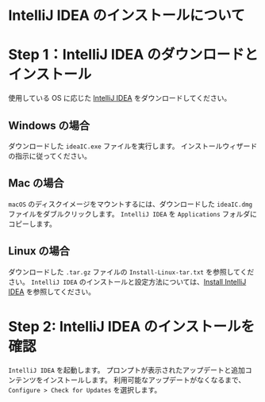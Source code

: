 # IntelliJ IDEA のインストールについて

# Step 1：IntelliJ IDEA のダウンロードとインストール

使用している OS に応じた [IntelliJ IDEA](https://www.jetbrains.com/idea/download/) をダウンロードしてください。

## Windows の場合

ダウンロードした `ideaIC.exe` ファイルを実行します。
インストールウィザードの指示に従ってください。

## Mac の場合

`macOS` のディスクイメージをマウントするには、ダウンロードした `ideaIC.dmg` ファイルをダブルクリックします。
`IntelliJ IDEA` を `Applications` フォルダにコピーします。

## Linux の場合

ダウンロードした `.tar.gz` ファイルの `Install-Linux-tar.txt` を参照してください。
`IntelliJ IDEA` のインストールと設定方法については、[Install IntelliJ IDEA](https://www.jetbrains.com/help/idea/installation-guide.html) を参照してください。

# Step 2: IntelliJ IDEA のインストールを確認

`IntelliJ IDEA` を起動します。
プロンプトが表示されたアップデートと追加コンテンツをインストールします。
利用可能なアップデートがなくなるまで、`Configure > Check for Updates` を選択します。
